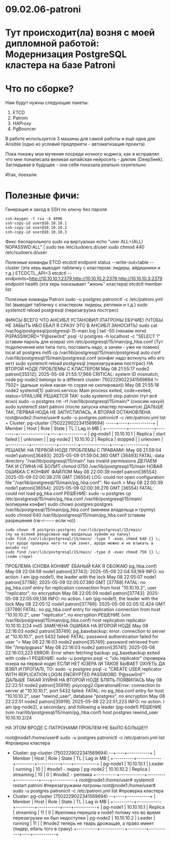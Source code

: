 # 09.02.06-patroni
# Тут происходит(ла) возня с моей дипломной работой: Модернизация PostgreSQL кластера на базе Patroni

# Что по сборке?
Нам будут нужны следующие пакеты:
  1. ETCD
  2. Patroni
  3. HAProxy
  4. PgBouncer

В работе используется 3 машины для самой работы и ещё одна для Ansible (одно из условий предприяти - автоматизация проекта)

Пока покажу мои мучения посреди ночного кодинга, как я исправлял что мне понаписала великая китайская нейросеть - дикпик (DeepSeek).
Заглядывая в будущее - она себя показала реально охуительно


Итак, поехали:

# Полезные фичи:
Генерация и заход в SSH по ключу без пароля

	ssh-keygen -t rsa -b 4096
	ssh-copy-id user@10.10.10.1
	ssh-copy-id user@10.10.10.2
	ssh-copy-id user@10.10.10.3

Фикс беспарольного sudo на виртуалках
	echo "user ALL=(ALL) NOPASSWD:ALL" | sudo tee /etc/sudoers.d/user
	sudo chmod 440 /etc/sudoers.d/user

Полезные команды ETCD
	etcdctl endpoint status --write-out=table --cluster  (эта херь выводит табличку с кластером: лидеры, айдишники и т.д.)
	ETCDCTL_API=3 etcdctl --endpoints=http://10.10.10.1:2379,http://10.10.10.2:2379,http://10.10.10.3:2379 endpoint health    (эта херь показывает "жизнь" кластера)
	etcdctl member list

Полезные команды Patroni
	sudo -u postgres patronictl -c /etc/patroni.yml list    (выводит табличку с кластером: лидеры, реплики и т.д.)
	sudo systemctl reload postgresql    (перезагрузка постгрес)


ФИКСЫ ВСЕГО ЧТО АНСИБЛ УСТАНОВИЛ (ПАТРОНЫ ЕБУЧИЕ) (ЧТОБЫ НЕ ЗАБЫТЬ ИБО ЕБАЛ Я СРАЗУ ЭТО В АНСИБЛ ЗАНОСИТЬ)
	sudo cat /var/log/postgresql/postgresql-15-main.log | tail -50  (чекаем логи)
	PGPASSWORD="P@ssw0rd" psql -U postgres -h localhost -c "SELECT 1" (ставим пароль для юзера)
	vim /etc/postgresql/15/main/pg_hba.conf (Тут подключения или типа того, поставить надо, а зачем - уже не помню)
		local   all             postgres                                md5
	cp /var/lib/postgresql/15/main/postgresql.auto.conf /var/lib/postgresql/15/main/postgresql.conf (конфиг надо воткнуть ибо его нет)
	sudo systemctl reload postgresql (перезагружаем постгрес)
НА ВТОРОЙ НОДЕ ПРОБЛЕМЫ С КЛАСТЕРОМ
	May 08 21:55:17 node2 patroni[35512]: 2025-05-08 21:55:17,968 CRITICAL: system ID mismatch, node pg-node2 belongs to a different cluster: 7502229022341569694 != 7502> (дальше хуйня какая-то сорри не скопировал))
	May 08 21:55:18 node2 systemd[1]: patroni.service: Main process exited, code=exited, status=1/FAILURE
РЕШАЕТСЯ ТАК:
	sudo systemctl stop patroni									(тут всё ясно)
	sudo -u postgres rm -rf /var/lib/postgresql/15/main/*					(сносим нахуй)
	sudo systemctl start patroni									(после запуска кластер починится)
ДАЛЬШЕ ТАК, ПЕРВАЯ НОДА НЕ ЗАПУСТИЛАСЬ, А ВТОРАЯ ОСТАНОВЛЕНА
	root@node2:/home/user# sudo -u postgres patronictl -c /etc/patroni.yml list
	+ Cluster: pg-cluster (7502229022341569694) -----+----+-----------+
	| Member   | Host       | Role    | State        | TL | Lag in MB |
	+----------+------------+---------+--------------+----+-----------+
	| pg-node1 | 10.10.10.1 | Replica | start failed |    |   unknown |
	| pg-node2 | 10.10.10.2 | Replica | stopped      |    |   unknown |
	+----------+------------+---------+--------------+----+-----------+
РЕШАЕМ:
НА ПЕРВОЙ НОДЕ ПРОБЛЕМЫ С ПРАВАМИ:
	May 08 21:59:04 node1 patroni[36493]: 2025-05-09 01:59:04.360 GMT [36493] FATAL:  data directory "/var/lib/postgresql/15/main" has invalid permissions
	ДЕЛАЕМ ТАК И СПИНА НЕ БОЛИТ
	chmod 0750 /var/lib/postgresql/15/main
НОВАЯ ОШИБКА С КОНФИГ ФАЙЛОМ
	May 08 22:00:39 node1 patroni[36554]: 2025-05-09 02:00:39.276 GMT [36554] LOG:  could not open configuration file "/var/lib/postgresql/15/main/pg_hba.conf": No such >
	May 08 22:00:39 node1 patroni[36554]: 2025-05-09 02:00:39.276 GMT [36554] FATAL:  could not load pg_hba.conf
РЕШЕНИЕ:
	sudo -u postgres cp /etc/postgresql/15/main/pg_hba.conf /var/lib/postgresql/15/main/		(копируем конфиг)
	sudo chown postgres:postgres /var/lib/postgresql/15/main/pg_hba.conf					(меняем владельца и группу)
	sudo chmod 640 /var/lib/postgresql/15/main/pg_hba.conf							(ставим разрешения (rw-r----- если чо))

	sudo chown -R postgres:postgres /var/lib/postgresql/15/main/						(ну на всякий рекурсивно ещё валдельца хуйнём на папку)
	sudo find /var/lib/postgresql/15/main/ -type f -exec chmod 640 {} \;					(тут вроде проверка чего-то хуй занет, вроде можно и не втыкать в ансибл то)
	sudo find /var/lib/postgresql/15/main/ -type d -exec chmod 750 {} \;					(сейм стори)
ПРОБЛЕМА (СНОВА КОНФИГ ЕБАНЫЙ КАК Я ОБОЖАЮ pg_hba.conf)
	May 08 22:04:59 node1 patroni[37743]: 2025-05-08 22:04:59,169 INFO: no action. I am (pg-node1), the leader with the lock
	May 08 22:05:07 node1 patroni[37788]: 2025-05-09 02:05:07.390 GMT [37788] FATAL:  no pg_hba.conf entry for replication connection from host "10.10.10.2", user "replicator", no encryption
	May 08 22:05:09 node1 patroni[37743]: 2025-05-08 22:05:09,138 INFO: no action. I am (pg-node1), the leader with the lock
	May 08 22:05:12 node1 patroni[37789]: 2025-05-09 02:05:12.424 GMT [37789] FATAL:  no pg_hba.conf entry for replication connection from host "10.10.10.2", user "replicator", no encryption
РЕШЕНИЕ (vim /var/lib/postgresql/15/main/pg_hba.conf)
	host		replication	replicator		10.10.10.2/24		md5
ЗАМЕЧЕНА ОШИБКА НА ВТОРОЙ НОДЕ
	May 08 22:16:03 node2 patroni[35749]: pg_basebackup: error: connection to server at "10.10.10.1", port 5432 failed: FATAL:  password authentication failed for user ">
	May 08 22:16:03 node2 patroni[35749]: password retrieved from file "/tmp/pgpass"
	May 08 22:16:03 node2 patroni[35741]: 2025-05-08 22:16:03,223 ERROR: Error when fetching backup: pg_basebackup exited with code=1
РЕШЕНИЕ:
	sudo -u postgres psql -c "\du replicator" (проверка юзера на первой ноде)
ЕСЛИ НЕТ ЮЗЕРА (И ТАКОЕ БЫВАЕТ ОХУЕТЬ ДА ВЗЯЛ И ПРОПАЛ), ТО:
	sudo -u postgres psql -c "CREATE USER replicator WITH REPLICATION LOGIN ENCRYPTED PASSWORD 'P@ssw0rd'"
ДАЛЬШЕ ТАКАЯ ХУЙНЯ НА ВТОРОЙ НОДЕ БЛЯТЬ ПОЯВИЛАСЬ
	May 08 22:22:51 node2 patroni[35919]: psycopg2.OperationalError: connection to server at "10.10.10.1", port 5432 failed: FATAL:  no pg_hba.conf entry for host "10.10.10.2", user "rewind_user", database "postgres", no encryption
	May 08 22:22:51 node2 patroni[35919]: 2025-05-08 22:22:51,223 INFO: no action. I am (pg-node2), a secondary, and following a leader (pg-node1)
РЕШЕНИЕ (vim /var/lib/postgresql/15/main/pg_hba.conf)
	host		postgres		rewind_user	10.10.10.2/24

НА ЭТОМ ВРОДЕ С ПАТРОНАМИ ПРОБЛЕМ НЕ БЫЛО БОЛЬШЕ!!!

root@node1:/home/user# sudo -u postgres patronictl -c /etc/patroni.yml list      #проверка кластера
+ Cluster: pg-cluster (7502229022341569694) --+----+-----------+
| Member   | Host       | Role    | State     | TL | Lag in MB |
+----------+------------+---------+-----------+----+-----------+
| pg-node1 | 10.10.10.1 | Leader  | running   | 10 |           |				#node1 - лидер
| pg-node2 | 10.10.10.2 | Replica | streaming | 10 |         0 |				#node2 - реплика
+----------+------------+---------+-----------+----+-----------+
root@node1:/home/user# systemctl restart patroni							#перезагружаем патроны
root@node1:/home/user# sudo -u postgres patronictl -c /etc/patroni.yml list		#проверка кластера
+ Cluster: pg-cluster (7502229022341569694) --+----+-----------+
| Member   | Host       | Role    | State     | TL | Lag in MB |
+----------+------------+---------+-----------+----+-----------+
| pg-node1 | 10.10.10.1 | Replica | streaming | 11 |         0 |				#реплика перешла к node1 потому что во время перезагрузки он был недоступен
| pg-node2 | 10.10.10.2 | Leader  | running   | 11 |           |				#node2 теперь не тварь дрожащая, а право имеет (лидер, ебать того в сраку)
+----------+------------+---------+-----------+----+-----------+



